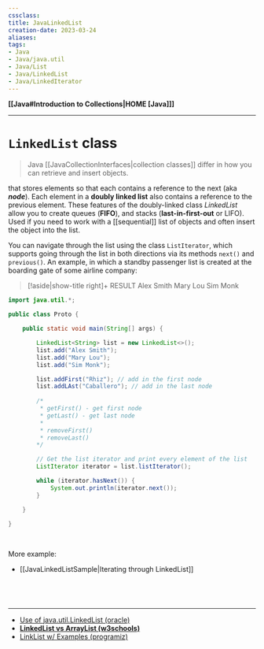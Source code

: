 ```yaml
---
cssclass:
title: JavaLinkedList
creation-date: 2023-03-24
aliases:
tags:
- Java
- Java/java.util
- Java/List
- Java/LinkedList
- Java/LinkedIterator
---
```

**[[Java#Introduction to Collections|HOME [Java]]]**

---
# `LinkedList` class
> Java [[JavaCollectionInterfaces|collection classes]] differ in how you can retrieve and insert objects.

that stores elements so that each contains a reference to the next (aka ***node***). Each element in a **doubly linked list** also contains a reference to the previous element. These features of the doubly-linked class *LinkedList* allow you to create queues (**FIFO**), and stacks (**last-in-first-out** or LIFO). Used if you need to work with a [[sequential]] list of objects and often insert the object into the list.

You can navigate through the list using the class `ListIterator`, which supports going through the list in both directions via its methods `next()` and `previous()`. An example, in which a standby passenger list is created at the boarding gate of some airline company:
>[!aside|show-title right]+ RESULT
> Alex Smith
> Mary Lou
> Sim Monk

```java
import java.util.*;

public class Proto {

    public static void main(String[] args) {

        LinkedList<String> list = new LinkedList<>();
        list.add("Alex Smith");
        list.add("Mary Lou");
        list.add("Sim Monk");

		list.addFirst("Rhiz"); // add in the first node
		list.addLAst("Caballero"); // add in the last node
		
		/*
		 * getFirst() - get first node
		 * getLast() - get last node
		 * 
		 * removeFirst()
		 * removeLast()
		*/

        // Get the list iterator and print every element of the list
        ListIterator iterator = list.listIterator();

        while (iterator.hasNext()) {
            System.out.println(iterator.next());
        }

    }

}
```

<br>

More example:
- [[JavaLinkedListSample|Iterating through LinkedList]]

<br>

# 
---
- [Use of java.util.LinkedList (oracle)](https://docs.oracle.com/javase/7/docs/api/java/util/LinkedList.html)
- **[LinkedList vs ArrayList (w3schools)](https://www.w3schools.com/java/java_linkedlist.asp)**
- [LinkList w/ Examples (programiz)](https://www.programiz.com/java-programming/linkedlist)